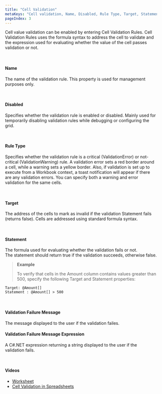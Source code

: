 ```yaml
---
title: "Cell Validation"
metaKeys: "Cell validation, Name, Disabled, Rule Type, Target, Statement, Validation Failure Message Expression "
pageIndex: 3
---
```


Cell value validation can be enabled by entering Cell Validation Rules. Cell Validation Rules uses the formula syntax to address the cell to validate and the expression used for evaluating whether the value of the cell passes validation or not.

<br/>

#### Name

The name of the validation rule. This property is used for management purposes only.

<br/>

#### Disabled

Specifies whether the validation rule is enabled or disabled. Mainly used for temporarily disabling validation rules while debugging or configuring the grid.

<br/>

#### Rule Type

Specifies whether the validation rule is a critical (ValidationError) or not-critical (ValidationWarning) rule. A validation error sets a red border around a cell, while a warning sets a yellow border.
Also, if validation is set up to execute from a Workbook context, a toast notification will appear if there are any validation errors. 
You can specify both a warning and error validation for the same cells.

<br/>

#### Target

The address of the cells to mark as invalid if the validation Statement fails (returns false).
Cells are addressed using standard formula syntax. 

<br/>

#### Statement

The formula used for evaluating whether the validation fails or not.  
The statement should return true if the validation succeeds, otherwise false.

>**Example**
>
>To verify that cells in the Amount column contains values greater than 500, specify the following Target and Statement properties:
>
    Target: @Amount[]
    Statement : @Amount[] > 500

<br/>

#### Validation Failure Message

The message displayed to the user if the validation failes.
<br/>

#### Validation Failure Message Expression

A C#.NET expression returning a string displayed to the user if the validation fails.

<br/>

#### Videos

* [Worksheet](../../videos/worksheet.md)
* [Cell Validation in Spreadsheets](https://profitbasedocs.blob.core.windows.net/videos/Spreadsheet%20-%20Cell%20Validation.mp4) 
  